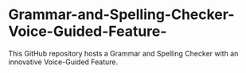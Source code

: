 # Grammar-and-Spelling-Checker-Voice-Guided-Feature-
This GitHub repository hosts a Grammar and Spelling Checker with an innovative Voice-Guided Feature.
